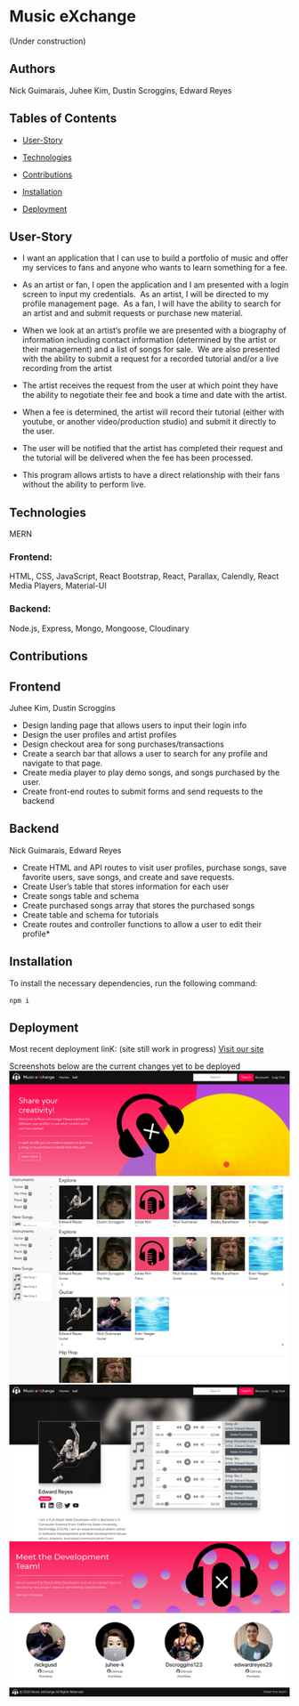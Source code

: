# Music eXchange 
(Under construction)

## Authors
Nick Guimarais, Juhee Kim, Dustin Scroggins, Edward Reyes

## Tables of Contents
* [User-Story](#user-story)

* [Technologies](#technologies)

* [Contributions](#contributions)

* [Installation](#installation)

* [Deployment](#Deployment)

## User-Story
* I want an application that I can use to build a portfolio of music and offer my services to fans and anyone who wants to learn something for a fee. 

* As an artist or fan, I open the application and I am presented with a login screen to input my credentials.  As an artist, I will be directed to my profile management page.  As a fan, I will have the ability to search for an artist and and submit requests or purchase new material.

* When we look at an artist’s profile we are presented with a biography of information including contact information (determined by the artist or their management) and a list of songs for sale.  We are also presented with the ability to submit a request for a recorded tutorial and/or a live recording from the artist

* The artist receives the request from the user at which point they have the ability to negotiate their fee and book a time and date with the artist. 

* When a fee is determined, the artist will record their tutorial (either with youtube, or another video/production studio) and submit it directly to the user.

* The user will be notified that the artist has completed their request and the tutorial will be delivered when the fee has been processed.

* This program allows artists to have a direct relationship with their fans without the ability to perform live. 

## Technologies
MERN

### Frontend:
HTML, CSS, JavaScript, React Bootstrap, React, Parallax, Calendly, React Media Players, Material-UI

### Backend:
Node.js, Express, Mongo, Mongoose, Cloudinary

## Contributions

## Frontend
Juhee Kim, Dustin Scroggins
* Design landing page that allows users to input their login info
* Design the user profiles and artist profiles
* Design checkout area for song purchases/transactions
* Create a search bar that allows a user to search for any profile and navigate to that page. 
* Create media player to play demo songs, and songs purchased by the user. 
* Create front-end routes to submit forms and send requests to the backend

## Backend
Nick Guimarais, Edward Reyes
* Create HTML and API routes to visit user profiles, purchase songs, save favorite users, save songs, and create and save requests.
* Create User’s table that stores information for each user
* Create songs table and schema
* Create purchased songs array that stores the purchased songs
* Create table and schema for tutorials
* Create routes and controller functions to allow a user to edit their profile* 

## Installation

To install the necessary dependencies, run the following command:

```
npm i
```

## Deployment
Most recent deployment linK: (site still work in progress)
[Visit our site](https://arcane-everglades-49918.herokuapp.com/)

Screenshots below are the current changes yet to be deployed
![home](./client/src/assets/screenshots/home.png)
![explore](./client/src/assets/screenshots/explore.png)
![profile-page](./client/src/assets/screenshots/profile-page.png)
![team](./client/src/assets/screenshots/team.png)

